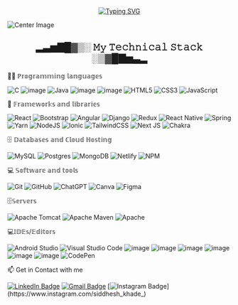 <div align="center">
  <a href="https://git.io/typing-svg"><img src="https://readme-typing-svg.demolab.com?font=Fira+Code&weight=900&size=38&pause=1000&center=true&vCenter=true&width=435&lines=Hello+there👋+!;This+is+Siddhesh👋;Java+FSD⚡;Technical+Enthusiast+" alt="Typing SVG" /></a>
</div>

![Center Image](https://github.com/user-attachments/assets/92362629-141c-4e6e-99b8-69e018d67670)



<h2 align="center">▂▃▅▇█▓▒░ 𝙼𝚢 𝚃𝚎𝚌𝚑𝚗𝚒𝚌𝚊𝚕 𝚂𝚝𝚊𝚌𝚔 ░▒▓█▇▅▃▂</h2>

  
 👨‍💻 ℙ𝕣𝕠𝕘𝕣𝕒𝕞𝕞𝕚𝕟𝕘 𝕝𝕒𝕟𝕘𝕦𝕒𝕘𝕖𝕤
  
![C](https://img.shields.io/badge/c-%2300599C.svg?style=for-the-badge&logo=c&logoColor=white)  ![image](https://github.com/user-attachments/assets/2068f3d5-2f1a-4a9d-905d-78db25892a35) ![Java](https://img.shields.io/badge/java-%23ED8B00.svg?style=for-the-badge&logo=openjdk&logoColor=white) ![image](https://github.com/user-attachments/assets/b5c906d1-e24c-4ac4-b0b6-50983629087a)
 ![image](https://github.com/user-attachments/assets/b3017f56-055e-484f-ac68-3da8fd15185a) ![HTML5](https://img.shields.io/badge/html5-%23E34F26.svg?style=for-the-badge&logo=html5&logoColor=white) ![CSS3](https://img.shields.io/badge/css3-%231572B6.svg?style=for-the-badge&logo=css3&logoColor=white) ![JavaScript](https://img.shields.io/badge/javascript-%23323330.svg?style=for-the-badge&logo=javascript&logoColor=%23F7DF1E) 

 🧰 𝔽𝕣𝕒𝕞𝕖𝕨𝕠𝕣𝕜𝕤 𝕒𝕟𝕕 𝕝𝕚𝕓𝕣𝕒𝕣𝕚𝕖𝕤

 
 ![React](https://img.shields.io/badge/react-%2320232a.svg?style=for-the-badge&logo=react&logoColor=%2361DAFB) ![Bootstrap](https://img.shields.io/badge/bootstrap-%238511FA.svg?style=for-the-badge&logo=bootstrap&logoColor=white) ![Angular](https://img.shields.io/badge/angular-%23DD0031.svg?style=for-the-badge&logo=angular&logoColor=white) ![Django](https://img.shields.io/badge/django-%23092E20.svg?style=for-the-badge&logo=django&logoColor=white) ![Redux](https://img.shields.io/badge/redux-%23593d88.svg?style=for-the-badge&logo=redux&logoColor=white) ![React Native](https://img.shields.io/badge/react_native-%2320232a.svg?style=for-the-badge&logo=react&logoColor=%2361DAFB) ![Spring](https://img.shields.io/badge/spring-%236DB33F.svg?style=for-the-badge&logo=spring&logoColor=white) ![Yarn](https://img.shields.io/badge/yarn-%232C8EBB.svg?style=for-the-badge&logo=yarn&logoColor=white) ![NodeJS](https://img.shields.io/badge/node.js-6DA55F?style=for-the-badge&logo=node.js&logoColor=white) ![Ionic](https://img.shields.io/badge/Ionic-%233880FF.svg?style=for-the-badge&logo=Ionic&logoColor=white) ![TailwindCSS](https://img.shields.io/badge/tailwindcss-%2338B2AC.svg?style=for-the-badge&logo=tailwind-css&logoColor=white) ![Next JS](https://img.shields.io/badge/Next-black?style=for-the-badge&logo=next.js&logoColor=white) ![Chakra](https://img.shields.io/badge/chakra-%234ED1C5.svg?style=for-the-badge&logo=chakraui&logoColor=white)
  
 🗄️ 𝔻𝕒𝕥𝕒𝕓𝕒𝕤𝕖𝕤 𝕒𝕟𝕕 ℂ𝕝𝕠𝕦𝕕 ℍ𝕠𝕤𝕥𝕚𝕟𝕘

 
 ![MySQL](https://img.shields.io/badge/mysql-4479A1.svg?style=for-the-badge&logo=mysql&logoColor=white) ![Postgres](https://img.shields.io/badge/postgres-%23316192.svg?style=for-the-badge&logo=postgresql&logoColor=white) ![MongoDB](https://img.shields.io/badge/MongoDB-%234ea94b.svg?style=for-the-badge&logo=mongodb&logoColor=white) ![Netlify](https://img.shields.io/badge/netlify-%23000000.svg?style=for-the-badge&logo=netlify&logoColor=#00C7B7) ![NPM](https://img.shields.io/badge/NPM-%23CB3837.svg?style=for-the-badge&logo=npm&logoColor=white)

 💻 𝕊𝕠𝕗𝕥𝕨𝕒𝕣𝕖 𝕒𝕟𝕕 𝕥𝕠𝕠𝕝𝕤

 
 ![Git](https://img.shields.io/badge/git-%23F05033.svg?style=for-the-badge&logo=git&logoColor=white) ![GitHub](https://img.shields.io/badge/github-%23121011.svg?style=for-the-badge&logo=github&logoColor=white) ![ChatGPT](https://img.shields.io/badge/chatGPT-74aa9c?style=for-the-badge&logo=openai&logoColor=white) ![Canva](https://img.shields.io/badge/Canva-%2300C4CC.svg?style=for-the-badge&logo=Canva&logoColor=white) ![Figma](https://img.shields.io/badge/figma-%23F24E1E.svg?style=for-the-badge&logo=figma&logoColor=white)
  
 🗄️𝕊𝕖𝕣𝕧𝕖𝕣𝕤

 
 ![Apache Tomcat](https://img.shields.io/badge/apache%20tomcat-%23F8DC75.svg?style=for-the-badge&logo=apache-tomcat&logoColor=black) ![Apache Maven](https://img.shields.io/badge/Apache%20Maven-C71A36?style=for-the-badge&logo=Apache%20Maven&logoColor=white) ![Apache](https://img.shields.io/badge/apache-%23D42029.svg?style=for-the-badge&logo=apache&logoColor=white)
  
 💻𝕀𝔻𝔼𝕤/𝔼𝕕𝕚𝕥𝕠𝕣𝕤

 
 ![Android Studio](https://img.shields.io/badge/android%20studio-346ac1?style=for-the-badge&logo=android%20studio&logoColor=white) ![Visual Studio Code](https://img.shields.io/badge/Visual%20Studio%20Code-0078d7.svg?style=for-the-badge&logo=visual-studio-code&logoColor=white) ![image](https://github.com/user-attachments/assets/9b58f658-87ff-4580-8a56-b42b95ba8bdf) ![image](https://github.com/user-attachments/assets/d4cf5f3e-fcb7-4d36-892f-07df47f53cd1) ![image](https://github.com/user-attachments/assets/9032b650-bea2-4850-9cbb-f70b4511ddff) ![image](https://github.com/user-attachments/assets/aa5fc541-d094-4ee5-86bc-e06b1369440f) ![image](https://github.com/user-attachments/assets/99c60f92-2629-485d-b1ff-4163a84aa0c4) ![image](https://github.com/user-attachments/assets/2e2ec800-3225-45f3-830b-639516b83d70) ![CodePen](https://img.shields.io/badge/CodePen-white?style=for-the-badge&logo=codepen&logoColor=black)




 📫  Get in Contact with me

 
 [![LinkedIn Badge](https://img.shields.io/badge/-Siddhesh%20Khade-blue?style=flat-square&logo=Linkedin&logoColor=white&link=https://www.linkedin.com/in/siddhesh-khade-5861831b5/)](https://www.linkedin.com/in/siddhesh-khade-5861831b5/)
[![Gmail Badge](https://img.shields.io/badge/-Siddhesh%20Khade-red?style=flat-square&logo=Gmail&logoColor=white&link=mailto:siddhesh.khade60@gmail.com)](mailto:siddhesh.khade60@gmail.com)
[![Instagram Badge](https://img.shields.io/badge/-Siddhesh%20Khade-purple?style=flat-square&logo=instagram&logoColor=white&link=https://www.instagram.com/siddhesh_khade_)](https://www.instagram.com/siddhesh_khade_)


























<!---
siddheshkhade/siddheshkhade is a ✨ special ✨ repository because its `README.md` (this file) appears on your GitHub profile.
You can click the Preview link to take a look at your changes.
--->
